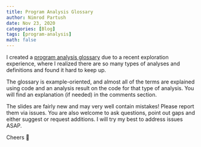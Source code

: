 ```yaml
---
title: Program Analysis Glossary
author: Nimrod Partush
date: Nov 23, 2020
categories: [Blog]
tags: [program-analysis]
math: false
---
```


I created a [program analysis glossary](https://github.com/nimrodpar/ProgramAnalysisGlossary) due to a recent exploration experience, where I realized there are
so many types of analyses and definitions and found it hard to keep up.

The glossary is example-oriented, and almost all of the terms are explained using code and an analysis result on the code for that type of analysis. You will find an explanation (if needed) in the comments section.

The slides are fairly new and may very well contain mistakes! Please report them via issues. You are also welcome to ask questions, point out gaps and either suggest or request additions. I will try my best to address issues ASAP.

Cheers 🍻
